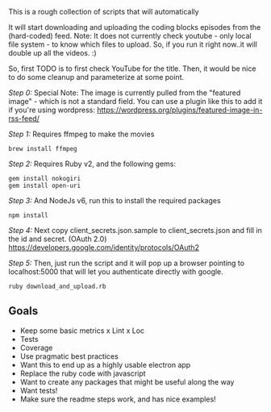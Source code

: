 This is a rough collection of scripts that will automatically

It will start downloading and uploading the coding blocks episodes from the (hard-coded) feed. Note: It does not currently check youtube - only local file system - to know which files to upload. So, if you run it right now..it will double up all the videos. :)

So, first TODO is to first check YouTube for the title.
Then, it would be nice to do some cleanup and parameterize at some point.

*Step 0:* Special Note: The image is currently pulled from the "featured image" - which is not a standard field. You can use a plugin like this to add it if you're using wordpress: https://wordpress.org/plugins/featured-image-in-rss-feed/

*Step 1:* Requires ffmpeg to make the movies
````
brew install ffmpeg
````

*Step 2:* Requires Ruby v2, and the following gems:
````
gem install nokogiri
gem install open-uri
````

*Step 3:* And NodeJs v6, run this to install the required packages
````
npm install
````

*Step 4:*  Next copy client_secrets.json.sample to client_secrets.json and fill in the id and secret. (OAuth 2.0) https://developers.google.com/identity/protocols/OAuth2

*Step 5:* Then, just run the script and it will pop up a browser pointing to localhost:5000 that will let you authenticate directly with google. 
````
ruby download_and_upload.rb
````

## Goals
* Keep some basic metrics
 x Lint
 x Loc
 * Tests
 * Coverage
* Use pragmatic best practices
* Want this to end up as a highly usable electron app
* Replace the ruby code with javascript
* Want to create any packages that might be useful along the way
* Want tests!
* Make sure the readme steps work, and has nice examples!